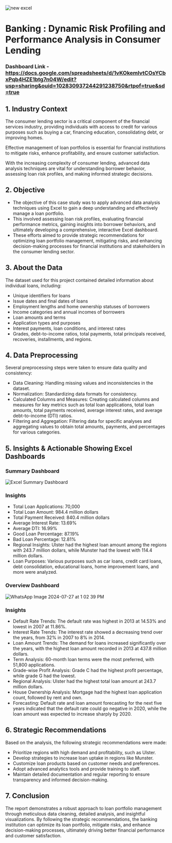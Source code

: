 ![new excel](https://github.com/user-attachments/assets/2bc420b9-28a2-4b7a-b6f2-0c109d3a3225)

#  Banking : Dynamic Risk Profiling and Performance Analysis in Consumer Lending
### Dashboard Link - https://docs.google.com/spreadsheets/d/1vKOkemIvtCOsYCbxPqb4HZE1btg7n04W/edit?usp=sharing&ouid=102830937244291238750&rtpof=true&sd=true

## 1. Industry Context
The consumer lending sector is a critical component of the financial services industry, providing individuals with access to credit for various purposes such as buying a car, financing education, consolidating debt, or improving homes.

Effective management of loan portfolios is essential for financial institutions to mitigate risks, enhance profitability, and ensure customer satisfaction.

With the increasing complexity of consumer lending, advanced data analysis techniques are vital for understanding borrower behavior, assessing loan risk profiles, and making informed strategic decisions.

## 2. Objective
- The objective of this case study was to apply advanced data analysis techniques using Excel to gain a deep understanding and effectively manage a loan portfolio.
- This involved assessing loan risk profiles, evaluating financial performance metrics, gaining insights into borrower behaviors, and ultimately developing a comprehensive, interactive Excel dashboard.
-  These efforts aimed to provide strategic recommendations for optimizing loan portfolio management, mitigating risks, and enhancing decision-making processes for financial institutions and stakeholders in the consumer lending sector.

## 3. About the Data

The dataset used for this project contained detailed information about individual loans, including:

- Unique identifiers for loans
- Issue dates and final dates of loans
- Employment lengths and home ownership statuses of borrowers
- Income categories and annual incomes of borrowers
- Loan amounts and terms
- Application types and purposes
- Interest payments, loan conditions, and interest rates
- Grades, debt-to-income ratios, total payments, total principals received, recoveries, installments, and regions. 

## 4. Data Preprocessing

Several preprocessing steps were taken to ensure data quality and consistency:

- Data Cleaning: Handling missing values and inconsistencies in the dataset.
- Normalization: Standardizing data formats for consistency.
- Calculated Columns and Measures: Creating calculated columns and measures for key metrics such as total loan applications, total loan amounts, total payments received, average interest rates, and average debt-to-income (DTI) ratios.
- Filtering and Aggregation: Filtering data for specific analyses and aggregating values to obtain total amounts, payments, and percentages for various categories.

## 5. Insights & Actionable Showing Excel Dashboards

### Summary Dashboard

![Excel Summary Dashboard](https://github.com/user-attachments/assets/abff8265-0410-42bb-9685-bd1f3d8610a3)

### Insights
- Total Loan Applications: 70,000
- Total Loan Amount: 984.4 million dollars
- Total Payment Received: 840.4 million dollars
- Average Interest Rate: 13.69%
- Average DTI: 16.99%
- Good Loan Percentage: 87.19%
- Bad Loan Percentage: 12.81%
- Regional Insights: Ulster had the highest loan amount among the regions with 243.7 million dollars, while Munster had the lowest with 114.4 million dollars.
- Loan Purposes: Various purposes such as car loans, credit card loans, debt consolidation, educational loans, home improvement loans, and more were analyzed.

### Overview Dashboard
![WhatsApp Image 2024-07-27 at 1 02 39 PM](https://github.com/user-attachments/assets/64973482-e749-4f50-84a4-d20d3b66c7c6)

### Insights
- Default Rate Trends: The default rate was highest in 2013 at 14.53% and lowest in 2007 at 11.86%.
- Interest Rate Trends: The interest rate showed a decreasing trend over the years, from 32% in 2007 to 8% in 2014.
- Loan Amount Trends: The demand for loans increased significantly over the years, with the highest loan amount recorded in 2013 at 437.8 million dollars.
- Term Analysis: 60-month loan terms were the most preferred, with 51,800 applications.
- Grade-wise Profit Analysis: Grade C had the highest profit percentage, while grade G had the lowest.
- Regional Analysis: Ulster had the highest total loan amount at 243.7 million dollars.
- House Ownership Analysis: Mortgage had the highest loan application count, followed by rent and own.
- Forecasting: Default rate and loan amount forecasting for the next five years indicated that the default rate could go negative in 2020, while the loan amount was expected to increase sharply by 2020.

## 6. Strategic Recommendations

Based on the analysis, the following strategic recommendations were made:

- Prioritize regions with high demand and profitability, such as Ulster.
- Develop strategies to increase loan uptake in regions like Munster.
- Customize loan products based on customer needs and preferences.
- Adopt advanced analytics tools and provide training to staff.
- Maintain detailed documentation and regular reporting to ensure transparency and informed decision-making.

## 7. Conclusion
The report demonstrates a robust approach to loan portfolio management through meticulous data cleaning, detailed analysis, and insightful visualizations. By following the strategic recommendations, the banking institution can optimize its loan portfolio, mitigate risks, and enhance decision-making processes, ultimately driving better financial performance and customer satisfaction.
 
